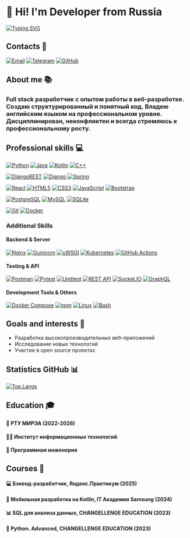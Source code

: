 # 👋 Hi! I'm Developer from Russia

[![Typing SVG](https://readme-typing-svg.herokuapp.com?font=Poppins&weight=600&size=25&pause=1000&color=1901BB&background=5A9DFF00&vCenter=true&width=435&height=35&lines=Full+Stack+Developer)](https://github.com/MishaAstanin)

## Contacts 📱
[![Email](https://img.shields.io/badge/Gmail-D14836.svg?style=for-the-badge&logo=gmail&logoColor=white)](mailto:misha100904@gmail.com)
[![Telegram](https://img.shields.io/badge/Telegram-2CA5E0.svg?style=for-the-badge&logo=telegram&logoColor=white)](https://t.me/MishaAstanin)
[![GitHub](https://img.shields.io/badge/GitHub-100000.svg?style=for-the-badge&logo=github&logoColor=white)](https://github.com/MishaAstanin)

## About me 📚
### Full stack разработчик с опытом работы в веб-разработке. Создаю структурированный и понятный код. Владею английским языком на профессиональном уровне. Дисциплинирован, неконфликтен и всегда стремлюсь к профессиональному росту.

## Professional skills 💻

[![Python](https://img.shields.io/badge/python-%2314354C.svg?style=for-the-badge&logo=python&logoColor=white)]()
[![Java](https://img.shields.io/badge/java-%23ED8B00.svg?style=for-the-badge&logo=openjdk&logoColor=white)]()
[![Kotlin](https://img.shields.io/badge/kotlin-%237F52FF.svg?style=for-the-badge&logo=kotlin&logoColor=white)]()
[![C++](https://img.shields.io/badge/c++-%2300599C.svg?style=for-the-badge&logo=c%2B%2B&logoColor=white)]()

[![DjangoREST](https://img.shields.io/badge/DJANGO-REST-ff1709?style=for-the-badge&logo=django&logoColor=white&color=ff1709&labelColor=gray)]()
[![Django](https://img.shields.io/badge/django-%23092E20.svg?style=for-the-badge&logo=django&logoColor=white)]()
[![Spring](https://img.shields.io/badge/spring-%236DB33F.svg?style=for-the-badge&logo=spring&logoColor=white)]()

[![React](https://img.shields.io/badge/react-%2320232a.svg?style=for-the-badge&logo=react&logoColor=%2361DAFB)]()
[![HTML5](https://img.shields.io/badge/html5-%23E34F26.svg?style=for-the-badge&logo=html5&logoColor=white)]()
[![CSS3](https://img.shields.io/badge/css3-%231572B6.svg?style=for-the-badge&logo=css3&logoColor=white)](https://developer.mozilla.org/ru/docs/Web/CSS)
[![JavaScript](https://img.shields.io/badge/javascript-F7DF1E.svg?style=for-the-badge&logo=javascript&logoColor=black)]()
[![Bootstrap](https://img.shields.io/badge/bootstrap-%23563D7C.svg?style=for-the-badge&logo=bootstrap&logoColor=white)]()

[![PostgreSQL](https://img.shields.io/badge/postgresql-%23316192.svg?style=for-the-badge&logo=postgresql&logoColor=white)]()
[![MySQL](https://img.shields.io/badge/mysql-%2300f.svg?style=for-the-badge&logo=mysql&logoColor=white)]()
[![SQLite](https://img.shields.io/badge/sqlite-%2307405e.svg?style=for-the-badge&logo=sqlite&logoColor=white)]()

[![Git](https://img.shields.io/badge/git-%23F05033.svg?style=for-the-badge&logo=git&logoColor=white)]()
[![Docker](https://img.shields.io/badge/docker-%230db7ed.svg?style=for-the-badge&logo=docker&logoColor=white)]()

### Additional Skills

#### Backend & Server
[![Nginx](https://img.shields.io/badge/nginx-%2341B883.svg?style=for-the-badge&logo=nginx&logoColor=white)]()
[![Gunicorn](https://img.shields.io/badge/gunicorn-499848.svg?style=for-the-badge&logo=python&logoColor=white)]()
[![uWSGI](https://img.shields.io/badge/uWSGI-499848.svg?style=for-the-badge&logo=python&logoColor=white)]()
[![Kubernetes](https://img.shields.io/badge/kubernetes-%23326CE5.svg?style=for-the-badge&logo=kubernetes&logoColor=white)]()
[![GitHub Actions](https://img.shields.io/badge/github_actions-%232671E5.svg?style=for-the-badge&logo=githubactions&logoColor=white)]()

#### Testing & API
[![Postman](https://img.shields.io/badge/postman-%23FF6C37.svg?style=for-the-badge&logo=postman&logoColor=white)]()
[![Pytest](https://img.shields.io/badge/pytest-%23476A6F.svg?style=for-the-badge&logo=pytest&logoColor=white)]()
[![Unittest](https://img.shields.io/badge/unittest-%233776AB.svg?style=for-the-badge&logo=python&logoColor=white)]()
[![REST API](https://img.shields.io/badge/REST_API-6CC24A?style=for-the-badge&logo=postman&logoColor=white)]()
[![Socket.IO](https://img.shields.io/badge/WebSocket-339933?style=for-the-badge&logo=socketdotio&logoColor=white)]()
[![GraphQL](https://img.shields.io/badge/graphql-E10098.svg?style=for-the-badge&logo=graphql&logoColor=white)]()

#### Development Tools & Others
[![Docker Compose](https://img.shields.io/badge/docker_compose-%230db7ed.svg?style=for-the-badge&logo=docker&logoColor=white)]()
[![npm](https://img.shields.io/badge/npm-%23CB3837.svg?style=for-the-badge&logo=npm&logoColor=white)]()
[![Linux](https://img.shields.io/badge/linux-%235FCCF4.svg?style=for-the-badge&logo=linux&logoColor=white)]()
[![Bash](https://img.shields.io/badge/bash-%234EAA25.svg?style=for-the-badge&logo=gnu-bash&logoColor=white)]()

## Goals and interests 🎯
- Разработка высокопроизводительных веб-приложений
- Исследование новых технологий
- Участие в open source проектах

## Statistics GitHub 📊
[![Top Langs](https://github-readme-stats.vercel.app/api/top-langs/?username=MishaAstanin&hide_progress=true)]()

## Education 🎓

#### 🏫 РТУ МИРЭА (2022-2026)  
#### 👨‍💻 Институт информационных технологий  
#### 🔧 Программная инженерия  

## Courses 📜

#### 💻 Бэкенд-разработчик, Яндекс.Практикум (2025)  
#### 📱 Мобильная разработка на Kotlin, IT Академия Samsung (2024)  
#### 📊 SQL для анализа данных, CHANGELLENGE EDUCATION (2023)  
#### 🐍 Python. Advanced, CHANGELLENGE EDUCATION (2023)  